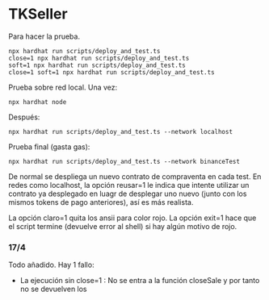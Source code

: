 # TKSeller

Para hacer la prueba.
```
npx hardhat run scripts/deploy_and_test.ts
close=1 npx hardhat run scripts/deploy_and_test.ts
soft=1 npx hardhat run scripts/deploy_and_test.ts
close=1 soft=1 npx hardhat run scripts/deploy_and_test.ts

```
Prueba sobre red local. Una vez:
```
npx hardhat node
```
Después:
```
npx hardhat run scripts/deploy_and_test.ts --network localhost
```
Prueba final (gasta gas):

```
npx hardhat run scripts/deploy_and_test.ts --network binanceTest
```

De normal se despliega un nuevo contrato de compraventa en cada test. En redes como localhost, la opción reusar=1 le indica que intente utilizar un contrato ya desplegado en luagr de desplegar uno nuevo (junto con los mismos tokens de pago anteriores), así es más realista.

La opción claro=1 quita los ansii para color rojo. La opción exit=1 hace que el script termine (devuelve error al shell) si hay algún motivo de rojo.

### 17/4
Todo añadido.
Hay 1 fallo:
- La ejecución sin close=1 : No se entra a la función closeSale y por tanto no se devuelven los 


```

